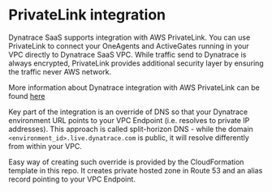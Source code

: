 # PrivateLink integration

Dynatrace SaaS supports integration with AWS PrivateLink. You can use PrivateLink to connect your OneAgents and ActiveGates running in your VPC directly to Dynatrace SaaS VPC.  While traffic send to Dynatrace is always encrypted, PrivateLink provides additional security layer by ensuring the traffic never AWS network.

More information about Dynatrace integration with AWS PrivateLink can be found [here](https://www.dynatrace.com/support/help/technology-support/cloud-platforms/amazon-web-services/configuration/connect-to-dynatrace-using-aws-privatelink/)

Key part of the integration is an override of DNS so that your Dynatrace environment URL points to your VPC Endpoint (i.e. resolves to private IP addresses).
This approach is called split-horizon DNS - while the domain `<environment_id>.live.dynatrace.com` is public, it will resolve differently from within your VPC.

Easy way of creating such override is provided by the CloudFormation template in this repo. 
It creates private hosted zone in Route 53 and an alias record pointing to your VPC Endpoint.
